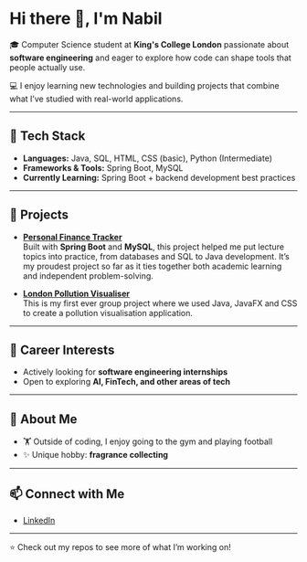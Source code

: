 # Hi there 👋, I'm Nabil  

🎓 Computer Science student at **King's College London** passionate about **software engineering** and eager to explore how code can shape tools that people actually use.  

💻 I enjoy learning new technologies and building projects that combine what I’ve studied with real-world applications.  

---

## 🚀 Tech Stack
- **Languages:** Java, SQL, HTML, CSS (basic), Python (Intermediate)  
- **Frameworks & Tools:** Spring Boot, MySQL  
- **Currently Learning:** Spring Boot + backend development best practices  

---

## 🌟 Projects
- **[Personal Finance Tracker](https://github.com/Nabil-1402/Personal-Finance-Tracker-project.git)**  
  Built with **Spring Boot** and **MySQL**, this project helped me put lecture topics into practice, from databases and SQL to Java development. It’s my proudest project so far as it ties together both academic learning and independent problem-solving.  

- **[London Pollution Visualiser](https://github.com/Nabil-1402/London_Pollution_Visualiser)**  
   This is my first ever group project where we used Java, JavaFX and CSS to create a pollution visualisation application. 

---

## 🎯 Career Interests
- Actively looking for **software engineering internships**  
- Open to exploring **AI, FinTech, and other areas of tech**  

---

## 👤 About Me
- 🏋️ Outside of coding, I enjoy going to the gym and playing football  
- ✨ Unique hobby: **fragrance collecting**  

---

## 📫 Connect with Me
- [LinkedIn](www.linkedin.com/in/nabil-ahmed-712b65278)  

---
⭐️ Check out my repos to see more of what I’m working on!
